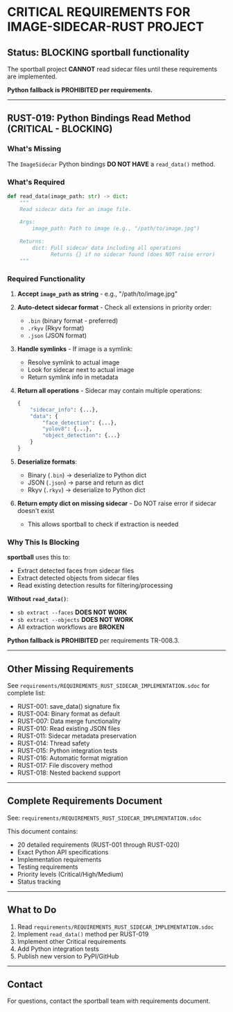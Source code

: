 # CRITICAL REQUIREMENTS FOR IMAGE-SIDECAR-RUST PROJECT

## Status: BLOCKING sportball functionality

The sportball project **CANNOT** read sidecar files until these requirements are implemented.

**Python fallback is PROHIBITED per requirements.**

---

## RUST-019: Python Bindings Read Method (CRITICAL - BLOCKING)

### What's Missing

The `ImageSidecar` Python bindings **DO NOT HAVE** a `read_data()` method.

### What's Required

```python
def read_data(image_path: str) -> dict:
    """
    Read sidecar data for an image file.
    
    Args:
        image_path: Path to image (e.g., "/path/to/image.jpg")
        
    Returns:
        dict: Full sidecar data including all operations
              Returns {} if no sidecar found (does NOT raise error)
    """
```

### Required Functionality

1. **Accept `image_path` as string** - e.g., "/path/to/image.jpg"

2. **Auto-detect sidecar format** - Check all extensions in priority order:
   - `.bin` (binary format - preferred)
   - `.rkyv` (Rkyv format)
   - `.json` (JSON format)

3. **Handle symlinks** - If image is a symlink:
   - Resolve symlink to actual image
   - Look for sidecar next to actual image
   - Return symlink info in metadata

4. **Return all operations** - Sidecar may contain multiple operations:
   ```python
   {
       "sidecar_info": {...},
       "data": {
           "face_detection": {...},
           "yolov8": {...},
           "object_detection": {...}
       }
   }
   ```

5. **Deserialize formats**:
   - Binary (`.bin`) → deserialize to Python dict
   - JSON (`.json`) → parse and return as dict
   - Rkyv (`.rkyv`) → deserialize to Python dict

6. **Return empty dict on missing sidecar** - Do NOT raise error if sidecar doesn't exist
   - This allows sportball to check if extraction is needed

### Why This Is Blocking

**sportball** uses this to:
- Extract detected faces from sidecar files
- Extract detected objects from sidecar files
- Read existing detection results for filtering/processing

**Without `read_data()`**:
- `sb extract --faces` **DOES NOT WORK**
- `sb extract --objects` **DOES NOT WORK**
- All extraction workflows are **BROKEN**

**Python fallback is PROHIBITED** per requirements TR-008.3.

---

## Other Missing Requirements

See `requirements/REQUIREMENTS_RUST_SIDECAR_IMPLEMENTATION.sdoc` for complete list:

- RUST-001: save_data() signature fix
- RUST-004: Binary format as default
- RUST-007: Data merge functionality
- RUST-010: Read existing JSON files
- RUST-011: Sidecar metadata preservation
- RUST-014: Thread safety
- RUST-015: Python integration tests
- RUST-016: Automatic format migration
- RUST-017: File discovery method
- RUST-018: Nested backend support

---

## Complete Requirements Document

See: `requirements/REQUIREMENTS_RUST_SIDECAR_IMPLEMENTATION.sdoc`

This document contains:
- 20 detailed requirements (RUST-001 through RUST-020)
- Exact Python API specifications
- Implementation requirements
- Testing requirements
- Priority levels (Critical/High/Medium)
- Status tracking

---

## What to Do

1. Read `requirements/REQUIREMENTS_RUST_SIDECAR_IMPLEMENTATION.sdoc`
2. Implement `read_data()` method per RUST-019
3. Implement other Critical requirements
4. Add Python integration tests
5. Publish new version to PyPI/GitHub

---

## Contact

For questions, contact the sportball team with requirements document.

